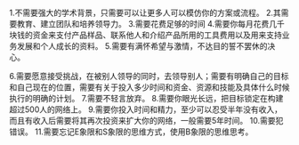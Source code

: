 # 
1.不需要强大的学术背景，只需要可以让更多人可以模仿你的方案或流程。
2.其需要教育、建立团队和培养领导力。
3.需要花费足够的时间
4.需要你每月花费几千块钱的资金来支付产品样品、联系他人和介绍产品所用的工具费用以及用来支持业务发展和个人成长的资料。
5.需要有满怀希望与激情，不达目的誓不罢休的决心。

6.需要愿意接受挑战，在被别人领导的同时，去领导别人；需要有明确自己的目标和自己现在的位置，需要有关于投入多少时间和资金、资源和技能及具体什么时候执行的明确的计划。
7.需要不轻言放弃。
8.需要你眼光长远，把目标锁定在构建超过500人的网络上。
9.需要你投入时间和精力，至少可以忍受半年没有收入，而且有收入后需要将其再次投资来扩大你的网络，一般需要5年时间。
10.需要犯错误。
11.需要忘记E象限和S象限的思维方式，使用B象限的思维思考。
